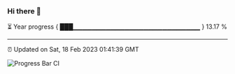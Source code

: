 ### Hi there 👋

⏳ Year progress { ███▁▁▁▁▁▁▁▁▁▁▁▁▁▁▁▁▁▁▁▁▁▁▁▁▁▁▁ } 13.17 %

---

⏰ Updated on Sat, 18 Feb 2023 01:41:39 GMT

![Progress Bar CI](https://github.com/ZhaoGui/ZhaoGui/workflows/Progress%20Bar%20CI/badge.svg)
